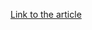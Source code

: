 [Link to the article](https://cloud.google.com/blog/topics/threat-intelligence/oracle-ebusiness-suite-zero-day-exploitation/)
